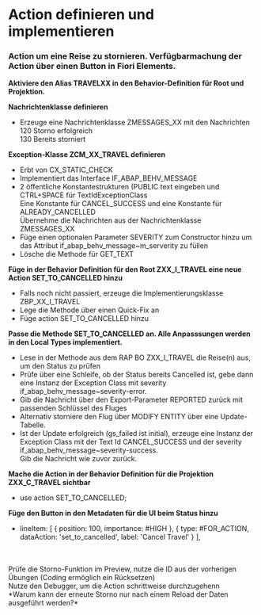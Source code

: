 # Action definieren und implementieren

### Action um eine Reise zu stornieren. Verfügbarmachung der Action über einen Button in Fiori Elements.

**Aktiviere den Alias TRAVELXX in den Behavior-Definition für Root und Projektion.**<br>

**Nachrichtenklasse definieren**<br>
- Erzeuge eine Nachrichtenklasse ZMESSAGES_XX mit den Nachrichten<br>
    120 Storno erfolgreich<br>
    130 Bereits storniert<br>

**Exception-Klasse ZCM_XX_TRAVEL definieren**<br>
- Erbt von CX_STATIC_CHECK<br>
- Implementiert das Interface IF_ABAP_BEHV_MESSAGE<br>
- 2 öffentliche Konstantestrukturen (PUBLIC text eingeben und CTRL+SPACE für TextIdExceptionClass<br>
    Eine Konstante für CANCEL_SUCCESS und eine Konstante für ALREADY_CANCELLED<br>
    Übernehme die Nachrichten aus der Nachrichtenklasse ZMESSAGES_XX<br>
- Füge einen optionalen Parameter SEVERITY zum Constructor hinzu um das Attribut if_abap_behv_message~m_serverity zu füllen<br>
- Lösche die Methode für GET_TEXT<br>

**Füge in der Behavior Definition für den Root ZXX_I_TRAVEL eine neue Action SET_TO_CANCELLED hinzu**<br>
- Falls noch nicht passiert, erzeuge die Implementierungsklasse ZBP_XX_I_TRAVEL<br>
- Lege die Methode über einen Quick-Fix an<br>
- Füge action SET_TO_CANCELLED hinzu<br>

**Passe die Methode SET_TO_CANCELLED an. Alle Anpasssungen werden in den Local Types implementiert.**<br>
- Lese in der Methode aus dem RAP BO ZXX_I_TRAVEL die Reise(n) aus, um den Status zu prüfen<br>
- Prüfe über eine Schleife, ob der Status bereits Cancelled ist, gebe dann eine Instanz der Exception Class mit severity if_abap_behv_message~severity-error.<br>
- Gib die Nachricht über den Export-Parameter REPORTED zurück mit passenden Schlüssel des Fluges<br>
- Alternativ storniere den Flug über MODIFY ENTITY über eine Update-Tabelle.<br>
- Ist der Update erfolgreich (gs_failed ist initial), erzeuge eine Instanz der Exception Class mit der Text Id CANCEL_SUCCESS und der severity if_abap_behv_message~severity-success.<br>
  Gib die Nachricht wie zuvor zurück.<br>

**Mache die Action in der Behavior Definition für die Projektion ZXX_C_TRAVEL sichtbar**<br>
- use action SET_TO_CANCELLED;<br>

**Füge den Button in den Metadaten für die UI beim Status hinzu**<br>
- lineItem:       [ { position: 100, importance: #HIGH }, { type: #FOR_ACTION, dataAction: 'set_to_cancelled', label: 'Cancel Travel' } ],<br>
<br>
<br>
Prüfe die Storno-Funktion im Preview, nutze die ID aus der vorherigen Übungen (Coding ermöglich ein Rücksetzen)<br>
Nutze den Debugger, um die Action schrittweise durchzugehenn<br>
*Warum kann der erneute Storno nur nach einem Reload der Daten ausgeführt werden?*<br>

    
                        
  

